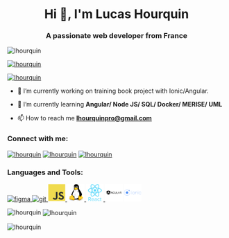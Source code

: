 <h1 align="center">Hi 👋, I'm Lucas Hourquin</h1>
<h3 align="center">A passionate web developer from France</h3>

<p align="left"> <img src="https://komarev.com/ghpvc/?username=lhourquin&label=Profile%20views&color=0e75b6&style=flat" alt="lhourquin" /> </p>

<p align="left"> <a href="https://github.com/ryo-ma/github-profile-trophy"><img src="https://github-profile-trophy.vercel.app/?username=lhourquin" alt="lhourquin" /></a> </p>

<p align="left"> <a href="https://twitter.com/lhourquin" target="blank"><img src="https://img.shields.io/twitter/follow/lhourquin?logo=twitter&style=for-the-badge" alt="lhourquin" /></a> </p>

- 🔭 I’m currently working on training book project with Ionic/Angular.

- 🌱 I’m currently learning **Angular/ Node JS/ SQL/ Docker/ MERISE/ UML**

- 📫 How to reach me **lhourquinpro@gmail.com**

<h3 align="left">Connect with me:</h3>
<p align="left">
<a href="https://codepen.io/lhourquin" target="blank"><img align="center" src="https://raw.githubusercontent.com/rahuldkjain/github-profile-readme-generator/master/src/images/icons/Social/codepen.svg" alt="lhourquin" height="30" width="40" /></a>
<a href="https://dev.to/lhourquin" target="blank"><img align="center" src="https://raw.githubusercontent.com/rahuldkjain/github-profile-readme-generator/master/src/images/icons/Social/devto.svg" alt="lhourquin" height="30" width="40" /></a>
<a href="https://twitter.com/lhourquin" target="blank"><img align="center" src="https://raw.githubusercontent.com/rahuldkjain/github-profile-readme-generator/master/src/images/icons/Social/twitter.svg" alt="lhourquin" height="30" width="40" /></a>


</p>

<h3 align="left">Languages and Tools:</h3>
<p align="left"> <a href="https://www.figma.com/" target="_blank" rel="noreferrer"> <img src="https://www.vectorlogo.zone/logos/figma/figma-icon.svg" alt="figma" width="40" height="40"/> </a> <a href="https://git-scm.com/" target="_blank" rel="noreferrer">
  <img src="https://www.vectorlogo.zone/logos/git-scm/git-scm-icon.svg" alt="git" width="40" height="40"/> </a> <a href="https://developer.mozilla.org/en-US/docs/Web/JavaScript" target="_blank" rel="noreferrer"> 
    <img src="https://raw.githubusercontent.com/devicons/devicon/master/icons/javascript/javascript-original.svg" alt="javascript" width="40" height="40"/> </a> <a href="https://www.linux.org/" target="_blank" rel="noreferrer"> 
      <img src="https://raw.githubusercontent.com/devicons/devicon/master/icons/linux/linux-original.svg" alt="linux" width="40" height="40"/> </a> <a href="https://reactjs.org/" target="_blank" rel="noreferrer">
        <img src="https://raw.githubusercontent.com/devicons/devicon/master/icons/react/react-original-wordmark.svg" alt="react" width="40" height="40"/> </a> 
<a><img src="https://raw.githubusercontent.com/devicons/devicon/master/icons/angular/angular-plain-wordmark.svg" alt="angular" width="40" height="40" />
</a>
  <a>
  <img src="https://raw.githubusercontent.com/devicons/devicon/master/icons/ionic/ionic-original-wordmark.svg" alt="ionic" width="40" height="40" /></p>
    
  </a>
<p><img align="left" src="https://github-readme-stats.vercel.app/api/top-langs?username=lhourquin&show_icons=true&locale=en&layout=compact" alt="lhourquin" /></p>

<p>&nbsp;<img align="center" src="https://github-readme-stats.vercel.app/api?username=lhourquin&show_icons=true&locale=en" alt="lhourquin" /></p>

<p><img align="center" src="https://github-readme-streak-stats.herokuapp.com/?user=lhourquin&" alt="lhourquin" /></p>
